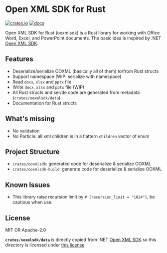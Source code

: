 # Open XML SDK for Rust

[![crates.io](https://img.shields.io/crates/v/ooxmlsdk.svg)](https://crates.io/crates/ooxmlsdk)
[![docs](https://docs.rs/ooxmlsdk/badge.svg)](https://docs.rs/ooxmlsdk)

Open XML SDK for Rust (ooxmlsdk) is a Rust library for working with Office Word, Excel, and PowerPoint documents. The basic idea is inspired by .NET [Open XML SDK](https://github.com/dotnet/Open-XML-SDK).

## Features

- Deserialize/serialize OOXML (basically all of them) to/from Rust structs
- Support namespace (WIP: serialize with namespace)
- Read `docx`, `xlsx` and `pptx` file
- Write `docx`, `xlsx` and `pptx` file (WIP)
- All Rust structs and ser/de code are generated from metadata (`crates/ooxmlsdk/data`)
- Documentation for Rust structs

## What's missing

- No validation
- No Particle: all xml children is in a flattern `children` vector of enum

## Project Structure

- `crates/ooxmlsdk`: generated code for deserialize & serialize OOXML
- `crates/ooxmlsdk-build`: generate code for deserialize & serialize OOXML

## Known Issues

- This library raise recursion limit by `#![recursion_limit = "1024"]`, be cautious when use.

## License

MIT OR Apache-2.0

**`crates/ooxmlsdk/data`** is directly copied from .NET [Open XML SDK](https://github.com/dotnet/Open-XML-SDK/tree/main/data) so this directory is licensed under [this license](https://github.com/dotnet/Open-XML-SDK/blob/main/LICENSE)
